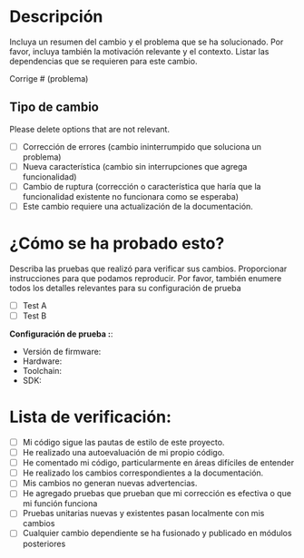 # Descripción

Incluya un resumen del cambio y el problema que se ha solucionado. Por favor, incluya también la motivación relevante y el contexto. Listar las dependencias que se requieren para este cambio.

Corrige # (problema)

## Tipo de cambio

Please delete options that are not relevant.

- [ ]  Corrección de errores (cambio ininterrumpido que soluciona un problema)
- [ ] Nueva característica (cambio sin interrupciones que agrega funcionalidad)
- [ ] Cambio de ruptura (corrección o característica que haría que la funcionalidad existente no funcionara como se esperaba)
- [ ] Este cambio requiere una actualización de la documentación.

# ¿Cómo se ha probado esto?

Describa las pruebas que realizó para verificar sus cambios. Proporcionar instrucciones para que podamos reproducir. Por favor, también enumere todos los detalles relevantes para su configuración de prueba

- [ ] Test A
- [ ] Test B

**Configuración de prueba :**:
* Versión de firmware:
* Hardware:
* Toolchain:
* SDK:

# Lista de verificación:

- [ ] Mi código sigue las pautas de estilo de este proyecto.
- [ ] He realizado una autoevaluación de mi propio código.
- [ ] He comentado mi código, particularmente en áreas difíciles de entender
- [ ] He realizado los cambios correspondientes a la documentación.
- [ ] Mis cambios no generan nuevas advertencias.
- [ ] He agregado pruebas que prueban que mi corrección es efectiva o que mi función funciona
- [ ] Pruebas unitarias nuevas y existentes pasan localmente con mis cambios
- [ ] Cualquier cambio dependiente se ha fusionado y publicado en módulos posteriores
